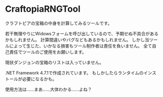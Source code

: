 # CraftopiaRNGTool
 クラフトピアの宝箱の中身を計算してみるツールです。
 
 若干無理やりにWidowsフォームを呼び出しているので、予期せぬ不具合があるかもしれません。
  計算間違いやバグなどもあるかもしれません。
  しかし当ツールによって生じた、いかなる損害もツール制作者は責任を負いません。
  全て自己責任でツールのご使用をお願いします。
 
 現状ダンジョンの宝箱のリストは入っていません。
 
 .NET Framework 4.7.1で作成されています。
 もしかしたらランタイムのインストールが必要になるかも。

 使用方法は……まあ……大体わかる……よね？